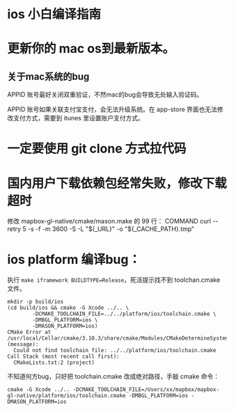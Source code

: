 # ios 小白编译指南

# 更新你的 mac os到最新版本。

## 关于mac系统的bug
APPID 账号最好关闭双重验证，不然mac的bug会导致无处输入验证码。

APPID 账号如果关联支付宝支付，会无法升级系统。在 app-store 界面也无法修改支付方式，需要到 itunes 里设置账户支付方式。

# 一定要使用 git clone 方式拉代码

# 国内用户下载依赖包经常失败，修改下载超时

修改 mapbox-gl-native/cmake/mason.make 的 99 行： COMMAND curl --retry 5 -s -f -m 3600 -S -L "${_URL}" -o "${_CACHE_PATH}.tmp"

# ios platform 编译bug：
执行 ` make iframework BUILDTYPE=Release `，死活提示找不到 toolchan.cmake 文件。
```
mkdir -p build/ios
(cd build/ios && cmake -G Xcode ../.. \
		-DCMAKE_TOOLCHAIN_FILE=../../platform/ios/toolchain.cmake \
		-DMBGL_PLATFORM=ios \
		-DMASON_PLATFORM=ios)
CMake Error at /usr/local/Cellar/cmake/3.10.3/share/cmake/Modules/CMakeDetermineSystem.cmake:100 (message):
  Could not find toolchain file: ../../platform/ios/toolchain.cmake
Call Stack (most recent call first):
  CMakeLists.txt:2 (project)
```
不知道何方bug，只好把 toolchain.cmake 改成绝对路径，手敲 cmake 命令：
```
cmake -G Xcode ../.. -DCMAKE_TOOLCHAIN_FILE=/Users/xx/mapbox/mapbox-gl-native/platform/ios/toolchain.cmake -DMBGL_PLATFORM=ios -DMASON_PLATFORM=ios
```
